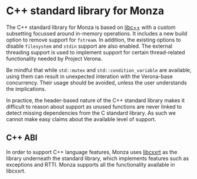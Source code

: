 # C++ standard library for Monza

The C++ standard library for Monza is based on [libc++](https://libcxx.llvm.org/) with a custom subsetting focussed around in-memory operations.
It includes a new build option to remove support for `fstream`.
In addition, the existing options to disable `filesystem` and `stdin` support are also enabled.
The external threading support is used to implement support for certain thread-related functionality needed by Project Verona.

Be mindful that while `std::mutex` and `std::condition_variable` are available, using them can result in unexpected interation with the Verona-base concurrency.
Their usage should be avoided, unless the user understands the implications.

In practice, the header-based nature of the C++ standard library makes it difficult to reason about support as unused functions
are never linked to detect missing dependencies from the C standard library.
As such we cannot make easy claims about the available level of support.

## C++ ABI

In order to support C++ language features, Monza uses [libcxxrt](https://github.com/libcxxrt/libcxxrt) as the library underneath the standard library, which implements
features such as exceptions and RTTI.
Monza supports all the functionality available in libcxxrt.